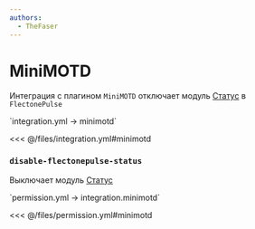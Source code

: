 ```yaml
---
authors:
  - TheFaser
---
```


# MiniMOTD

Интеграция с плагином `MiniMOTD` отключает модуль [Статус](/docs/message/status/) в `FlectonePulse`

[//]: # (integration.yml)
<!--@include: @/parts/words.md#setting-->
<!--@include: @/parts/words.md#path--> `integration.yml → minimotd`

<!--@include: @/parts/words.md#default-->
<<< @/files/integration.yml#minimotd

<!--@include: @/parts/enable.md-->

### `disable-flectonepulse-status`

Выключает модуль [Статус](/docs/message/status/)

[//]: # (permission.yml)
<!--@include: @/parts/words.md#permission-->
<!--@include: @/parts/words.md#path--> `permission.yml → integration.minimotd`

<!--@include: @/parts/words.md#default-->
<<< @/files/permission.yml#minimotd

<!--@include: @/parts/permission/permissionTier3.md-->